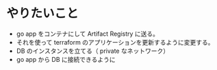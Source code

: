 # やりたいこと

- go app をコンテナにして Artifact Registry に送る。
- それを使って terraform のアプリケーションを更新するように変更する。
- DB のインスタンスを立てる（ private なネットワーク）
- go app から DB に接続できるように